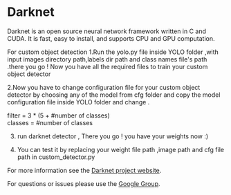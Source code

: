 

# Darknet #
Darknet is an open source neural network framework written in C and CUDA. It is fast, easy to install, and supports CPU and GPU computation.


For custom object detection 
1.Run the yolo.py file inside YOLO folder ,with input images directory path,labels dir path and class names file's path .there you go ! Now you have all the required files to train your custom object detector 


2.Now you have to change configuration file for your custom object detector by choosing any of the model from cfg folder and copy the model configuration file inside YOLO folder and change .

filter = 3 * (5 + #number of classes)    
classes = #number of classes

3. run darknet detector  , There you go ! you have your weights now :)


4. You can test it by replacing your weight file path ,image path and cfg file path in custom_detector.py 

For more information see the [Darknet project website](http://pjreddie.com/darknet).

For questions or issues please use the [Google Group](https://groups.google.com/forum/#!forum/darknet).
